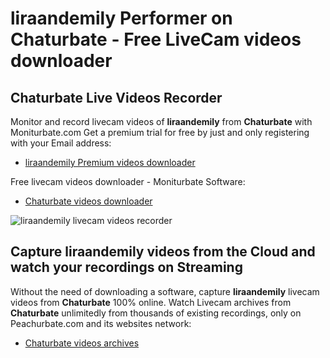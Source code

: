 # liraandemily Performer on Chaturbate - Free LiveCam videos downloader

## Chaturbate Live Videos Recorder

Monitor and record livecam videos of **liraandemily** from **Chaturbate** with Moniturbate.com
Get a premium trial for free by just and only registering with your Email address:
* [liraandemily Premium videos downloader](https://moniturbate.com/request-demo-licence-key.html)

Free livecam videos downloader - Moniturbate Software:
* [Chaturbate videos downloader](https://moniturbate.com/moniturbate-download-software.html)

![liraandemily livecam videos recorder](https://peachurnet.com/templates/moniturbate-software.png)


## Capture liraandemily videos from the Cloud and watch your recordings on Streaming

Without the need of downloading a software, capture **liraandemily** livecam videos from **Chaturbate** 100% online.
Watch Livecam archives from **Chaturbate** unlimitedly from thousands of existing recordings, only on Peachurbate.com and its websites network:
* [Chaturbate videos archives](https://peachurnet.com/)